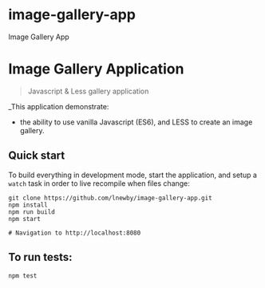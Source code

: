 # image-gallery-app
Image Gallery App

# Image Gallery Application
> Javascript & Less gallery application

_This application demonstrate:
 - the ability to use vanilla Javascript (ES6), and LESS to create an image gallery.

## Quick start
To build everything in development mode, start the application, and setup a `watch` task in order to live recompile when files change:
```
git clone https://github.com/lnewby/image-gallery-app.git
npm install
npm run build
npm start

# Navigation to http://localhost:8080
```
## To run tests:
```
npm test
```
